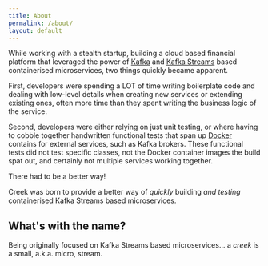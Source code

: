 ```yaml
---
title: About
permalink: /about/
layout: default
---
```


While working with a stealth startup, building a cloud based financial platform that leveraged the power 
of [Kafka][kafka] and [Kafka Streams][kafka-streams] based containerised microservices, 
two things quickly became apparent.

First, developers were spending a LOT of time writing boilerplate code and dealing with low-level details
when creating new services or extending existing ones, often more time than they spent writing the business logic
of the service.

Second, developers were either relying on just unit testing, or where having to cobble together handwritten
functional tests that span up [Docker][docker] contains for external services, such as Kafka brokers.
These functional tests did not test specific classes, not the Docker container images the build spat out,
and certainly not multiple services working together.

There had to be a better way!

Creek was born to provide a better way of _quickly_ building _and testing_ containerised Kafka Streams based 
microservices. 

## What's with the name?

Being originally focused on Kafka Streams based microservices... a *creek* is a small, a.k.a. micro, stream.  

[kafka]: https://kafka.apache.org/documentation/
[kafka-streams]: https://kafka.apache.org/documentation/streams/
[docker]: https://www.docker.com/